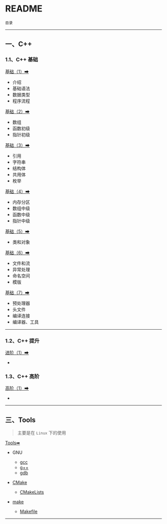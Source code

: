 # README

`目录`

---

## 一、C++

### 1.1、C++ 基础

[基础（1）➡](./C++/basic/basic[1].md)

- 介绍
- 基础语法
- 数据类型
- 程序流程

[基础（2）➡](./C++/basic/basic[2].md)

- 数组
- 函数初级
- 指针初级

[基础（3）➡](./C++/basic/basic[3].md)

- 引用
- 字符串
- 结构体
- 共用体
- 枚举

[基础（4）➡](./C++/basic/basic[4].md)

- 内存分区
- 数组中级
- 函数中级
- 指针中级

[基础（5）➡](./C++/basic/basic[5].md)

- 类和对象

[基础（6）➡](./C++/basic/basic[6].md)

- 文件和流
- 异常处理
- 命名空间
- 模版

[基础（7）➡](./C++/basic/basic[7].md)

- 预处理器
- 头文件
- 编译连接
- 编译器、工具

---

### 1.2、C++ 提升

[进阶（1）➡](./C++/promote/promote[1].md)

- 

### 1.3、C++ 高阶

[高阶（1）➡](./C++/advanced/advanced[1].md)

- 

---

## 三、Tools

> 主要是在 `Linux` 下的使用

[Tools➡](./Tools/README.md)

- GNU
  
  - [gcc](./Tools/GNU/gcc.md)
  - [g++](./Tools/GNU/g++.md)
  - [gdb](./Tools/GNU/gdb.md)

- [CMake](./Tools/cmake/cmake.md)
  
  - [CMakeLists](./Tools/cmake/CMakeLists.md)

- [make](./Tools/make/make.md)
  
  - [Makefile](./Tools/make/Makefile.md)

---
